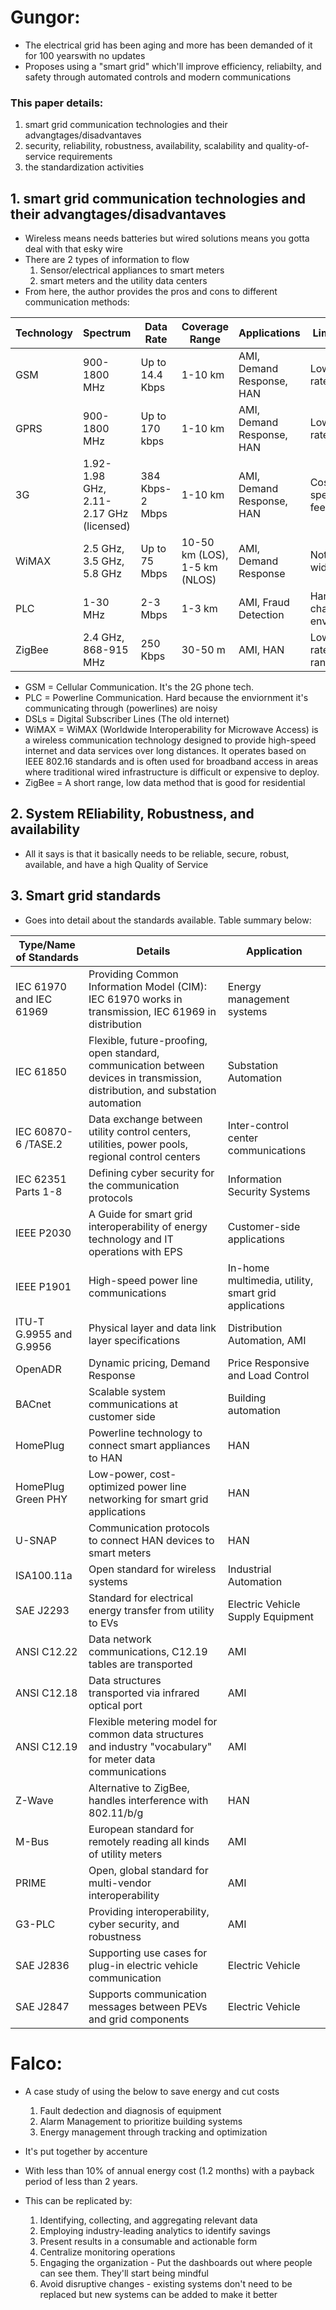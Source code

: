 # Gungor:
- The electrical grid has been aging and more has been demanded of it for 100 yearswith no updates
- Proposes using a "smart grid" which'll improve efficiency, reliabilty, and safety through automated controls and modern communications
### This paper details:
1. smart grid communication technologies and their advangtages/disadvantaves
2. security, reliability, robustness, availability, scalability and quality-of-service requirements
3. the standardization activities

## 1. smart grid communication technologies and their advangtages/disadvantaves
- Wireless means needs batteries but wired solutions means you gotta deal with that esky wire
- There are 2 types of information to flow
    1. Sensor/electrical appliances to smart meters
    2. smart meters and the utility data centers
- From here, the author provides the pros and cons to different communication methods:

| Technology | Spectrum               | Data Rate       | Coverage Range         | Applications                    | Limitations                       |
|------------|------------------------|-----------------|------------------------|----------------------------------|-----------------------------------|
| GSM        | 900-1800 MHz            | Up to 14.4 Kbps | 1-10 km                | AMI, Demand Response, HAN       | Low data rates                    |
| GPRS       | 900-1800 MHz            | Up to 170 kbps  | 1-10 km                | AMI, Demand Response, HAN       | Low data rates                    |
| 3G         | 1.92-1.98 GHz, 2.11-2.17 GHz (licensed) | 384 Kbps-2 Mbps  | 1-10 km                | AMI, Demand Response, HAN       | Costly spectrum fees             |
| WiMAX      | 2.5 GHz, 3.5 GHz, 5.8 GHz | Up to 75 Mbps   | 10-50 km (LOS), 1-5 km (NLOS) | AMI, Demand Response           | Not widespread                    |
| PLC        | 1-30 MHz                | 2-3 Mbps        | 1-3 km                 | AMI, Fraud Detection            | Harsh, noisy channel environment  |
| ZigBee     | 2.4 GHz, 868-915 MHz    | 250 Kbps        | 30-50 m                | AMI, HAN                        | Low data rate, short range        |

- GSM = Cellular Communication. It's the 2G phone tech.
- PLC = Powerline Communication. Hard because the enviornment it's communicating through (powerlines) are noisy
- DSLs = Digital Subscriber Lines (The old internet)
- WiMAX = WiMAX (Worldwide Interoperability for Microwave Access) is a wireless communication technology designed to provide high-speed internet and data services over long distances. It operates based on IEEE 802.16 standards and is often used for broadband access in areas where traditional wired infrastructure is difficult or expensive to deploy.
- ZigBee = A short range, low data method that is good for residential

## 2. System REliability, Robustness, and availability
- All it says is that it basically needs to be reliable, secure, robust, available, and have a high Quality of Service

## 3. Smart grid standards
- Goes into detail about the standards available. Table summary below:

| **Type/Name of Standards**         | **Details**                                                                 | **Application**                        |
|------------------------------------|-----------------------------------------------------------------------------|----------------------------------------|
| IEC 61970 and IEC 61969           | Providing Common Information Model (CIM): IEC 61970 works in transmission, IEC 61969 in distribution | Energy management systems              |
| IEC 61850                          | Flexible, future-proofing, open standard, communication between devices in transmission, distribution, and substation automation | Substation Automation                  |
| IEC 60870-6 /TASE.2                | Data exchange between utility control centers, utilities, power pools, regional control centers | Inter-control center communications    |
| IEC 62351 Parts 1-8               | Defining cyber security for the communication protocols                      | Information Security Systems           |
| IEEE P2030                         | A Guide for smart grid interoperability of energy technology and IT operations with EPS | Customer-side applications             |
| IEEE P1901                         | High-speed power line communications                                          | In-home multimedia, utility, smart grid applications |
| ITU-T G.9955 and G.9956            | Physical layer and data link layer specifications                            | Distribution Automation, AMI           |
| OpenADR                            | Dynamic pricing, Demand Response                                              | Price Responsive and Load Control     |
| BACnet                             | Scalable system communications at customer side                              | Building automation                    |
| HomePlug                           | Powerline technology to connect smart appliances to HAN                      | HAN                                    |
| HomePlug Green PHY                 | Low-power, cost-optimized power line networking for smart grid applications   | HAN                                    |
| U-SNAP                             | Communication protocols to connect HAN devices to smart meters               | HAN                                    |
| ISA100.11a                         | Open standard for wireless systems                                            | Industrial Automation                  |
| SAE J2293                          | Standard for electrical energy transfer from utility to EVs                   | Electric Vehicle Supply Equipment      |
| ANSI C12.22                        | Data network communications, C12.19 tables are transported                   | AMI                                    |
| ANSI C12.18                        | Data structures transported via infrared optical port                        | AMI                                    |
| ANSI C12.19                        | Flexible metering model for common data structures and industry "vocabulary" for meter data communications | AMI                                    |
| Z-Wave                             | Alternative to ZigBee, handles interference with 802.11/b/g                   | HAN                                    |
| M-Bus                              | European standard for remotely reading all kinds of utility meters           | AMI                                    |
| PRIME                              | Open, global standard for multi-vendor interoperability                      | AMI                                    |
| G3-PLC                             | Providing interoperability, cyber security, and robustness                   | AMI                                    |
| SAE J2836                          | Supporting use cases for plug-in electric vehicle communication              | Electric Vehicle                       |
| SAE J2847                          | Supports communication messages between PEVs and grid components             | Electric Vehicle                       |

# Falco:
- A case study of using the below to save energy and cut costs
    1. Fault dedection and diagnosis of equipment
    2. Alarm Management to prioritize building systems
    3. Energy management through tracking and optimization
- It's put together by accenture
- With less than 10% of annual energy cost (1.2 months) with a payback period of less than 2 years.

- This can be replicated by:
    1. Identifying, collecting, and aggregating relevant data
    2. Employing industry-leading analytics to identify savings
    3. Present results in a consumable and actionable form
    4. Centralize monitoring operations
    5. Engaging the organization - Put the dashboards out where people can see them. They'll start being mindful
    6. Avoid disruptive changes - existing systems don't need to be replaced but new systems can be added to make it better